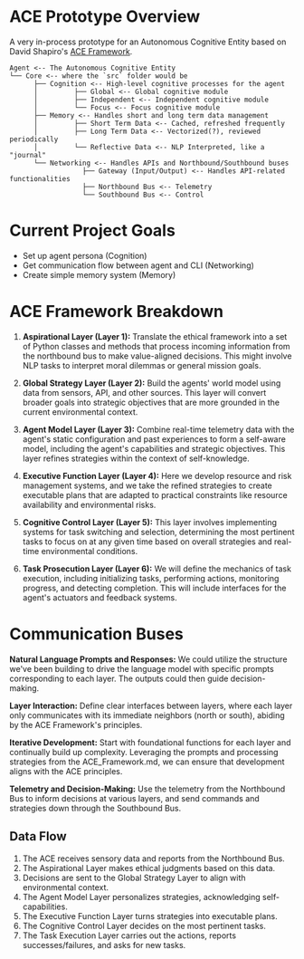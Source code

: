 # ACE Prototype Overview
A very in-process prototype for an Autonomous Cognitive Entity based on David Shapiro's [ACE Framework](https://github.com/daveshap/ACE_Framework/blob/main/ACE_Framework.md).

```
Agent <-- The Autonomous Cognitive Entity
└── Core <-- where the `src` folder would be
      ├── Cognition <-- High-level cognitive processes for the agent
      │         ├── Global <-- Global cognitive module
      │         ├── Independent <-- Independent cognitive module
      │         └── Focus <-- Focus cognitive module
      ├── Memory <-- Handles short and long term data management
      │         ├── Short Term Data <-- Cached, refreshed frequently
      │         ├── Long Term Data <-- Vectorized(?), reviewed periodically
      │         └── Reflective Data <-- NLP Interpreted, like a "journal"
      └── Networking <-- Handles APIs and Northbound/Southbound buses
                  ├── Gateway (Input/Output) <-- Handles API-related functionalities
                  ├── Northbound Bus <-- Telemetry
                  └── Southbound Bus <-- Control
```

# Current Project Goals

- Set up agent persona (Cognition)
- Get communication flow between agent and CLI (Networking)
- Create simple memory system (Memory)

# ACE Framework Breakdown
1. **Aspirational Layer (Layer 1):** Translate the ethical framework into a set of Python classes and methods that process incoming information from the northbound bus to make value-aligned decisions. This might involve NLP tasks to interpret moral dilemmas or general mission goals.

2. **Global Strategy Layer (Layer 2):** Build the agents' world model using data from sensors, API, and other sources. This layer will convert broader goals into strategic objectives that are more grounded in the current environmental context.

3. **Agent Model Layer (Layer 3):** Combine real-time telemetry data with the agent's static configuration and past experiences to form a self-aware model, including the agent's capabilities and strategic objectives. This layer refines strategies within the context of self-knowledge.

4. **Executive Function Layer (Layer 4):** Here we develop resource and risk management systems, and we take the refined strategies to create executable plans that are adapted to practical constraints like resource availability and environmental risks.

5. **Cognitive Control Layer (Layer 5):** This layer involves implementing systems for task switching and selection, determining the most pertinent tasks to focus on at any given time based on overall strategies and real-time environmental conditions.

6. **Task Prosecution Layer (Layer 6):** We will define the mechanics of task execution, including initializing tasks, performing actions, monitoring progress, and detecting completion. This will include interfaces for the agent's actuators and feedback systems.

# Communication Buses
**Natural Language Prompts and Responses:** We could utilize the structure we've been building to drive the language model with specific prompts corresponding to each layer. The outputs could then guide decision-making.

**Layer Interaction:** Define clear interfaces between layers, where each layer only communicates with its immediate neighbors (north or south), abiding by the ACE Framework's principles.

**Iterative Development:** Start with foundational functions for each layer and continually build up complexity. Leveraging the prompts and processing strategies from the ACE_Framework.md, we can ensure that development aligns with the ACE principles.

**Telemetry and Decision-Making:** Use the telemetry from the Northbound Bus to inform decisions at various layers, and send commands and strategies down through the Southbound Bus.

## Data Flow
1. The ACE receives sensory data and reports from the Northbound Bus.
2. The Aspirational Layer makes ethical judgments based on this data.
3. Decisions are sent to the Global Strategy Layer to align with environmental context.
4. The Agent Model Layer personalizes strategies, acknowledging self-capabilities.
5. The Executive Function Layer turns strategies into executable plans.
6. The Cognitive Control Layer decides on the most pertinent tasks.
7. The Task Execution Layer carries out the actions, reports successes/failures, and asks for new tasks.